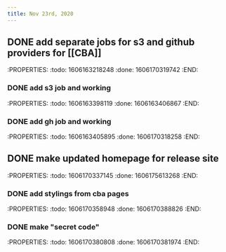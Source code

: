 ```yaml
---
title: Nov 23rd, 2020
---
```


## DONE add separate jobs for s3 and github providers for [[CBA]]
:PROPERTIES:
:todo: 1606163218248
:done: 1606170319742
:END:
### DONE add s3 job and working
:PROPERTIES:
:todo: 1606163398119
:done: 1606163406867
:END:
### DONE add gh job and working
:PROPERTIES:
:todo: 1606163405895
:done: 1606170318258
:END:
## DONE make updated homepage for  release site
:PROPERTIES:
:todo: 1606170337145
:done: 1606175613268
:END:
### DONE add stylings from cba pages
:PROPERTIES:
:todo: 1606170358948
:done: 1606170388826
:END:
### DONE make "secret code"
:PROPERTIES:
:todo: 1606170380808
:done: 1606170381974
:END:
##
